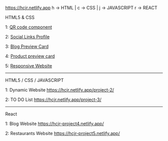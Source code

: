 https://hcjr.netlify.app  h -> HTML | c -> CSS | j -> JAVASCRIPT r -> REACT


HTML5 & CSS

1:               [QR code component](https://saksham-code.netlify.app/qrcodecomponent)          

2:               [Social Links Profile](https://saksham-code.netlify.app/sociallinksprofile)

3:               [Blog Preview Card](https://saksham-code.netlify.app/blogpreviewcard)

4:               [Product preview card](https://saksham-code.netlify.app/productpreviewcard)

5:               [Responsive Website](https://hcjr.netlify.app/project-1/)

**********************************************************************************
HTML5 / CSS / JAVASCRIPT

1:              Dynamic Website                     https://hcjr.netlify.app/project-2/

2:              TO DO List                          https://hcjr.netlify.app/project-3/

**********************************************************************************
React

1:            Blog Website                          https://hcjr-project4.netlify.app/

2:            Restaurants Website                    https://hcjr-project5.netlify.app/

